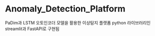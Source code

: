 # Anomaly_Detection_Platform

PaDim과 LSTM 오토인코더 모델을 활용한 이상탐지 플랫폼
python 라이브러리인 streamlit과 FastAPI로 구현됨 
